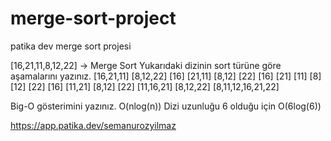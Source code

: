 # merge-sort-project
patika dev merge sort projesi

[16,21,11,8,12,22] -> Merge Sort
Yukarıdaki dizinin sort türüne göre aşamalarını yazınız.
[16,21,11] [8,12,22]
[16] [21,11] [8,12] [22]
[16] [21] [11] [8] [12] [22]
[16] [11,21] [8,12] [22]
[11,16,21] [8,12,22]
[8,11,12,16,21,22]

Big-O gösterimini yazınız.
O(nlog(n))
Dizi uzunluğu 6 olduğu için O(6log(6))

https://app.patika.dev/semanurozyilmaz
